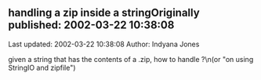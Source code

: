 ## handling a zip inside a stringOriginally published: 2002-03-22 10:38:08 
Last updated: 2002-03-22 10:38:08 
Author: Indyana Jones 
 
given a string that has the contents of a .zip, how to handle ?\n(or "on using StringIO and zipfile")